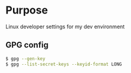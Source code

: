 # Purpose
Linux developer settings for my dev environment

## GPG config
```bash
$ gpg --gen-key
$ gpg --list-secret-keys --keyid-format LONG
```
